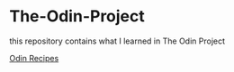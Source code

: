 # The-Odin-Project
this repository contains what I learned in The Odin Project

[Odin Recipes](https://goutham100.github.io/The-Odin-Project/HTML_Foundations/odin-recipes/index.html)